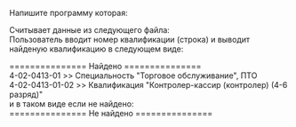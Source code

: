 Напишите программу которая:   

Считывает данные из следующего файла:   
Пользователь вводит номер квалификации (строка) и выводит найденую квалификацию в следующем виде:  

=============== Найдено ===============   
4-02-0413-01 >> Специальность "Торговое обслуживание", ПТО   
4-02-0413-01-02 >> Квалификация "Контролер-кассир (контролер) (4-6 разряд)"  
​
и в таком виде если не найдено:      
=============== Не найдено ===============  
